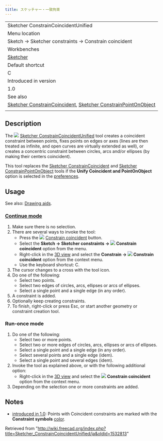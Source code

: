 ```yaml
---
title: スケッチャー・一致拘束
---
```

|  |
| --- |
| Sketcher ConstrainCoincidentUnified |
| Menu location |
| Sketch → Sketcher constraints → Constrain coincident |
| Workbenches |
| [Sketcher](/Sketcher_Workbench "Sketcher Workbench") |
| Default shortcut |
| C |
| Introduced in version |
| 1.0 |
| See also |
| [Sketcher ConstrainCoincident](/Sketcher_ConstrainCoincident "Sketcher ConstrainCoincident"), [Sketcher ConstrainPointOnObject](/Sketcher_ConstrainPointOnObject "Sketcher ConstrainPointOnObject") |
|  |

## Description

The ![](/images/Sketcher_ConstrainCoincidentUnified.svg) [Sketcher ConstrainCoincidentUnified](/Sketcher_ConstrainCoincidentUnified "Sketcher ConstrainCoincidentUnified") tool creates a coincident constraint between points, fixes points on edges or axes (lines are then treated as infinite, and open curves are virtually extended as well), or creates a concentric constraint between circles, arcs and/or ellipses (by making their centers coincident).

This tool replaces the [Sketcher ConstrainCoincident](/Sketcher_ConstrainCoincident "Sketcher ConstrainCoincident") and [Sketcher ConstrainPointOnObject](/Sketcher_ConstrainPointOnObject "Sketcher ConstrainPointOnObject") tools if the **Unify Coincident and PointOnObject** option is selected in the [preferences](/Sketcher_Preferences#General "Sketcher Preferences").

## Usage

See also: [Drawing aids](/Sketcher_Workbench#Drawing_aids "Sketcher Workbench").

### [Continue mode](/Sketcher_Workbench#Continue_modes "Sketcher Workbench")

1. Make sure there is no selection.
2. There are several ways to invoke the tool:
   * Press the ![](/images/Sketcher_ConstrainCoincidentUnified.svg) [Constrain coincident](/Sketcher_ConstrainCoincidentUnified "Sketcher ConstrainCoincidentUnified") button.
   * Select the **Sketch → Sketcher constraints → ![](/images/Sketcher_ConstrainCoincidentUnified.svg) Constrain coincident** option from the menu.
   * Right-click in the [3D view](/3D_view "3D view") and select the **Constrain → ![](/images/Sketcher_ConstrainCoincidentUnified.svg) Constrain coincident** option from the context menu.
   * Use the keyboard shortcut: C.
3. The cursor changes to a cross with the tool icon.
4. Do one of the following:
   * Select two points.
   * Select two edges of circles, arcs, ellipses or arcs of ellipses.
   * Select a single point and a single edge (in any order).
5. A constraint is added.
6. Optionally keep creating constraints.
7. To finish, right-click or press Esc, or start another geometry or constraint creation tool.

### Run-once mode

1. Do one of the following:
   * Select two or more points.
   * Select two or more edges of circles, arcs, ellipses or arcs of ellipses.
   * Select a single point and a single edge (in any order).
   * Select several points and a single edge (idem).
   * Select a single point and several edges (idem).
2. Invoke the tool as explained above, or with the following additional option:
   * Right-click in the [3D view](/3D_view "3D view") and select the **![](/images/Sketcher_ConstrainCoincidentUnified.svg) Constrain coincident** option from the context menu.
3. Depending on the selection one or more constraints are added.

## Notes

* [introduced in 1.0](/Release_notes_1.0 "Release notes 1.0"): Points with Coincident constraints are marked with the **Constraint symbols** [color](/Sketcher_Preferences#Display "Sketcher Preferences").

Retrieved from "<http://wiki.freecad.org/index.php?title=Sketcher_ConstrainCoincidentUnified/ja&oldid=1532813>"